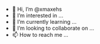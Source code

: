 - 👋 Hi, I’m @xmaxehs
- 👀 I’m interested in ...
- 🌱 I’m currently learning ...
- 💞️ I’m looking to collaborate on ...
- 📫 How to reach me ...

<!---
xmaxehs/xmaxehs is a ✨ special ✨ repository because its `README.md` (this file) appears on your GitHub profile.
You can click the Preview link to take a look at your changes.
--->
